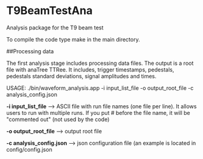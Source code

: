 # T9BeamTestAna
Analysis package for the T9 beam test


To compile the code type make in the main directory.

##Processing data

The first analysis stage includes processing data files. The output is a root file with anaTree TTRee. It includes, trigger timestamps, pedestals, pedestals standard deviations, signal amplitudes and times.

USAGE: ./bin/waveform_analysis.app -i input_list_file -o output_root_file -c analysis_config.json

  **-i input_list_file**      --> ASCII file with run file names (one file per line). It allows users to run with multiple runs. If you put # before  the file name, it will be "commented out" (not used by the code)
  
  **-o output_root_file**     --> output root file
  
  **-c analysis_config.json** --> json configuration file (an example is located in config/config.json
